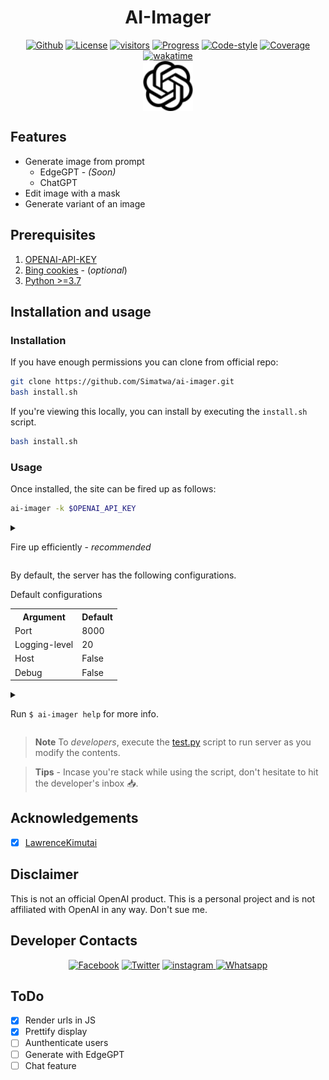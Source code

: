 <h1 align="center">AI-Imager</h1>
<p align="center">
<a href="https://github.com/Simatwa/ai-imager"><img src="https://img.shields.io/static/v1?label=Github&message=passing&logo=github&color=green" alt="Github"/></a>
<a href="https://github.com/Simatwa/ai-imager/raw/main/LICENSE"><img src="https://img.shields.io/static/v1?label=License&message=GNU v3.0&logo=license&color=yellow" alt="License"/></a>
<a href="#"><img src="https://visitor-badge.glitch.me/badge?page_id=Simatwa.ai_imager&left_color=lime&right_color=red&left_text=Visitors" alt="visitors"></a>
<a href="#"><img src="https://img.shields.io/static/v1?label=Development&message=Beta&color=Orange&logo=progress" alt="Progress"/></a>
<a href="#"><img src="https://img.shields.io/static/v1?label=Code Style&message=Black&color=black&logo=Black" alt="Code-style"/></a>
<a href="#"><img src="https://img.shields.io/static/v1?label=Coverage&message=80%&color=green" alt="Coverage"/></a>
<a href="https://wakatime.com/badge/github/Simatwa/ai-imager"><img src="https://wakatime.com/badge/github/Simatwa/ai-imager.svg" alt="wakatime"></a><br>
<img align="center" width='80px' height='auto' src="https://github.com/Simatwa/ai-imager/raw/main/contents/static/image/favicon.svg" alt="Logo"/>
</p>

## Features 

- Generate image from prompt
  - EdgeGPT - *(Soon)*
  - ChatGPT
- Edit image with a mask
- Generate variant of an image

## Prerequisites

1. [OPENAI-API-KEY](https://platform.openai.com/account/api-keys)
2. [Bing cookies](bing.com) - (*optional*)
3. [Python >=3.7](Python.org)

## Installation and usage

### Installation

If you have enough permissions you can clone from official repo:

```sh
git clone https://github.com/Simatwa/ai-imager.git
bash install.sh
```

If you're viewing this locally, you can install by executing the `install.sh` script.
 
 ```sh
bash install.sh
```

### Usage

Once installed, the site can be fired up as follows:

```sh
ai-imager -k $OPENAI_API_KEY
```

<details>

<summary>

Fire up efficiently - *recommended*

</summary>

- Make **KEY** an environment variable

```sh
export OPENAI_API_KEY=<Your-OPENAI-API-KEY>
```

- Fire up the server - `$ ai-imager`

</details>

By default,  the server has the following configurations.

<table align="center">
    <thead>Default configurations</thead>
    <tr>
        <th>Argument</th>
        <th>Default</th>
    </tr>
    <tr>
        <td>Port</td>
        <td>8000</td>
    </tr>
    <tr>
        <td>Logging-level</td>
        <td>20</td>
    </tr>
    <tr>
        <td>Host</td>
        <td>False</td>
    </tr>
    <tr>
        <td>Debug</td>
        <td>False</td>
    </tr>
</table>

<details>

<summary>

Run `$ ai-imager help` for more info.

</summary>

```

usage: ai-imager [-h] [-v] [-k KEY] [-kp KEY_PATH] [-l 10-50] [-o OUTPUT]
                 [--host] [--debug]
                 [port ...]

Manipulate images with OpenAI's model

positional arguments:
  port                  Port to start the server

options:
  -h, --help            show this help message and exit
  -v, --version         show program's version number and exit
  -k KEY, --key KEY     OpenAI's API key
  -kp KEY_PATH, --key-path KEY_PATH
                        Path to OpenAI-API-KEY path
  -l 10-50, --logging-level 10-50
                        Log level of the app
  -o OUTPUT, --output OUTPUT
                        Filepath to log to
  --host                Host the site on LAN
  --debug               Start as debugging server

```

</details>

> **Note** To *developers*, execute the [test.py](test.py) script to run server as you modify the contents.

> **Tips** - Incase you're stack while using the script, don't hesitate to hit the developer's inbox 📥.

## Acknowledgements

- [x] [LawrenceKimutai](https://github.com/LawrenceKimutai)
<!--
### Contributors

This project exists thanks to all the people who contribute.

<a href="https://github.com/Simatwa/ai-imager/graphs/contributors">
<img src="https://contrib.rocks/image?repo=Simatwa/ai-imager" />
</a>
-->

## Disclaimer

This is not an official OpenAI product. This is a personal project and is not affiliated with OpenAI in any way. Don't sue me.

## Developer Contacts

<p align='center'>
<a href="https://facebook.com/beny.carl.3"><img alt="Facebook" src="https://img.shields.io/static/v1?logo=facebook&message=Inbox&color=blue&label=Facebook"/></a>
<a href="https://twitter.com/Smartwa_Caleb"><img alt="Twitter" src="https://img.shields.io/static/v1?logo=twitter&message=DM&color=cyan&label=Twitter"/></a>
<a href="http://instagram.com/smartwa_caleb"><img alt="instagram" src="https://img.shields.io/static/v1?logo=instagram&message=DM&color=pink&label=Instagram"/>
<a href="https://wa.me/254774304553?text=Hi *Smartwa*, I need help with *ai-imager* script ..."><img alt='Whatsapp' src="https://img.shields.io/static/v1?logo=whatsapp&message=Inbox&color=green&label=WhatsApp"/></a>

## ToDo

- [x] Render urls in JS
- [x] Prettify display
- [ ] Aunthenticate users
- [ ] Generate with EdgeGPT
- [ ] Chat feature